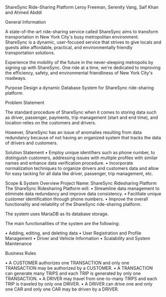 ShareSync Ride-Sharing Platform
Leroy Freeman, Serenity Vang, Saif Khan and Ahmed Abddi

General Information

A state-of-the-art ride-sharing service called ShareSync aims to transform transportation in New York City's busy metropolitan environment. ShareSync is a dynamic, user-focused service that strives to give locals and guests alike affordable, practical, and environmentally friendly transportation solutions.

Experience the mobility of the future in the never-sleeping metropolis by signing up with ShareSync. One ride at a time, we're dedicated to improving the efficiency, safety, and environmental friendliness of New York City's roadways.

Purpose
Design a dynamic Database System for ShareSync ride-sharing platform. 

Problem Statement

The standard procedure of ShareSync when it comes to storing data such as driver, passenger, payments, trip management (start and end time), and location relies on the customers and drivers.

However, ShareSync has an issue of anomalies resulting from data redundancy because of not having an organized system that tracks the data of drivers and customers.

Solution Statement
•	Employ unique identifiers such as phone number, to distinguish customers, addressing issues with multiple profiles with similar names and enhance data verification procedure.
•	Incorporate normalization techniques to organize drivers and customers data and allow for easy tacking for all data like driver, passenger, trip management, etc.


Scope & System Overview
Project Name: ShareSync Ridesharing Platform
The ShareSync Ridesharing Platform will:
•	Streamline data management to eliminate data redundancy and improve data consistency.
•	Facilitate unique customer identification through phone numbers.
•	Improve the overall functionality and reliability of the ShareSync ride-sharing platform.


The system uses MariaDB as its database storage. 

The main functionalities of the system are the following:

•	Adding, editing, and deleting data
•	User Registration and Profile Management
•	Driver and Vehicle Information
•	Scalability and System Maintenance 

Business Rules

•	A CUSTOMER authorizes one TRANSACTION and only one TRANSACTION may be authorized by a CUSTOMER.
•	A TRANSACTION can generate many TRIPS and each TRIP is generated by only one TRANSACTION.
•	A DRIVER may travel from one-to-many TRIPS and each TRIP is traveled by only one DRIVER.
•	A DRIVER can drive one and only one CAR and only one CAR may be driven by a DRIVER.
